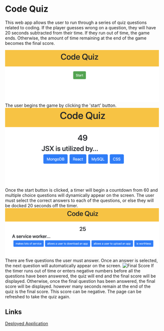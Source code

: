 # Code Quiz
This web app allows the user to run through a series of quiz questions related to coding. If the player guesses wrong on a question, they will have 20 seconds subtracted from their time. If they run out of time, the game ends. Otherwise, the amount of time remaining at the end of the game becomes the final score. 

![Start](/screenshots/quiz1.png?raw=true)
The user begins the game by clicking the 'start' button.
![Question 1](/screenshots/quiz2.png?raw=true)
Once the start button is clicked, a timer will begin a countdown from 60 and multiple choice questions will dynamically appear on the screen. The user must select the correct answers to each of the questions, or else they will be docked 20 seconds off the timer.
![Question 2](/screenshots/quiz3.png?raw=true)
There are five questions the user must answer. Once an answer is selected, the next question will automatically appear on the screen.
![Final Score](/screenshots/quiz.png?raw=true)
If the timer runs out of time or enters negative numbers before all the questions have been answered, the quiz will end and the final score will be displayed. Otherwise, once the final question has been answered, the final score will be displayed. however many seconds remain at the end of the quiz is the final score. This score can be negative. The page can be refreshed to take the quiz again.

## Links
[Deployed Application](https://kelstho.github.io/code-quiz/)